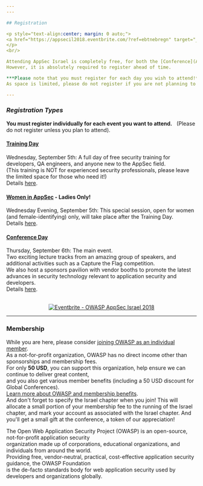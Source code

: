 ```yaml
---
---

## Registration 

<p style="text-align:center; margin: 0 auto;">
<a href="https://appsecil2018.eventbrite.com/?ref=ebtnebregn" target="_blank"><img src="https://www.eventbrite.com/custombutton?eid=47757880105" alt="Eventbrite - OWASP AppSec Israel 2018" /></a>
</p>
<br/> 

Attending AppSec Israel is completely free, for both the [Conference](Agenda) and the [Training](Training).   
However, it is absolutely required to register ahead of time.   

***Please note that you must register for each day you wish to attend!***  
As space is limited, please do not register if you are not planning to attend, and don't register yourself multiple times.

---
```


### ***Registration Types*** 
**You must register individually for each event you want to attend.**   
(Please do not register unless you plan to attend).  

#### [Training Day](Training)
Wednesday, September 5th: A full day of free security training for developers, QA engineers, and anyone new to the AppSec field.    
(This training is NOT for experienced security professionals, please leave the limited space for those who need it!)  
Details [here](Training).   

#### [Women in AppSec](WIA) - Ladies Only!
Wednesday Evening, September 5th: This special session, open for women (and female-identifying) only, will take place after the Training Day.  
Details [here](WIA).   

#### [Conference Day](Agenda)
Thursday, September 6th: The main event.  
Two exciting lecture tracks from an amazing group of speakers, and additional activities such as a Capture the Flag competition.   
We also host a sponsors pavilion with vendor booths to promote the latest advances in security technology relevant to application security and developers.    
Details [here](Agenda).   

<div id="eventbrite-widget-container-47757880105"></div>
<script src="https://www.eventbrite.com/static/widgets/eb_widgets.js"></script>
<script type="text/javascript">
    window.EBWidgets.createWidget({
        // Required
        widgetType: 'checkout',
        eventId: '47757880105',
        iframeContainerId: 'eventbrite-widget-container-47757880105',
        // Optional
        iframeContainerHeight: 535
    });
</script>


<p style="text-align:center; margin: 0 auto;">
<br />
<a href="https://appsecil2018.eventbrite.com/?ref=ebtnebregn" target="_blank"><img src="https://www.eventbrite.com/custombutton?eid=47757880105" alt="Eventbrite - OWASP AppSec Israel 2018" /></a>
</p> 

---

### Membership 

While you are here, please consider [joining OWASP as an individual member](https://www.owasp.org/index.php/Individual_Member).   
As a not-for-profit organization, OWASP has no direct income other than sponsorships and membership fees.  
For only **50 USD**, you can support this organization, help ensure we can continue to deliver great content,  
and you also get various member benefits (including a 50 USD discount for Global Conferences).  
[Learn more about OWASP and membership benefits](https://www.owasp.org/index.php/Individual_Member).  
And don't forget to specify the Israel chapter when you join! This will allocate a small portion of your membership fee to the running of the Israel chapter, and mark your account as associated with the Israel chapter. And you'll get a small gift at the conference, a token of our appreciation!  

The Open Web Application Security Project (OWASP) is an open-source, not-for-profit application security   
organization made up of corporations, educational organizations, and individuals from around the world.   
Providing free, vendor-neutral, practical, cost-effective application security guidance, the OWASP Foundation   
is the de-facto standards body for web application security used by developers and organizations globally. 
